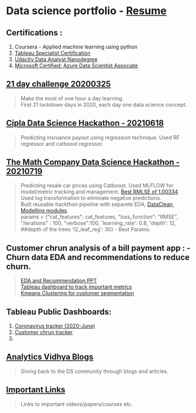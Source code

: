 # Data science portfolio - [Resume](https://drive.google.com/file/d/1i04aaKq6cEna_AqXS6jrP8BE9zapJ184/view?usp=sharing)

## Certifications :
1. Coursera - Applied machine learning using python
2. [Tableau Specialist Certification](https://www.credly.com/badges/113ff8cd-9bd2-4973-9a9c-c5827874a81a?source=linked_in_profile)
3. [Udacity Data Analyst Nanodegree](https://drive.google.com/file/d/1BdRBHdpuF5IzhAcQZy8jzDB86e-OuZ8b/view?usp=sharing)
4. [Microsoft Certified: Azure Data Scientist Associate](https://www.credly.com/badges/f67cbc83-04d1-4df2-87f3-ad7e60eb259f?source=linked_in_profile)

## [21 day challenge 20200325](https://github.com/chrisdmell/TwentyOnePilots)
> Make the most of one hour a day learning. <Br>
> First 21 lockdown days in 2020, each day one data science concept. 

## [Cipla Data Science Hackathon - 20210618](https://github.com/chrisdmell/Project_DataScience/tree/working_branch/04_cipla_data_science)
> Predicting insruance payout using regression technique. Used RF regressor and catboost regressor. 

## [The Math Company Data Science Hackathon - 20210719](https://github.com/chrisdmell/Project_DataScience/tree/working_branch/06_math_company_hackathon)
> Predicting resale car prices using Catboost. Used MLFLOW for model/metric tracking and management. [Best RMLSE of 1.00334](https://machinehack.com/hackathons/data_hack_mathcothon_car_price_prediction_challenge/leaderboard). <br>
> Used log transformation to eliminate negative predictions. <br>
> Built reusable hackthon pipeline with separete EDA, [DataClean](https://github.com/chrisdmell/Project_DataScience/blob/working_branch/06_math_company_hackathon/extras/data_clean_util.ipynb), [Modelling modules](https://github.com/chrisdmell/Project_DataScience/blob/working_branch/06_math_company_hackathon/setup/catboost_regression.ipynb). <br>
> params = {"cat_features": cat_features, 
          "loss_function": "RMSE", 
          "iterations" : 100, 
          "verbose":100,
         'learning_rate': 0.8,
         'depth': 12,   ##depth of the trees
         'l2_leaf_reg': 30} - Best Params. <Br>
          
## Customer chrun analysis of a bill payment app : - Churn data EDA and recommendations to reduce churn. 
> [EDA and Recommendation PPT](https://drive.google.com/file/d/1uaIJdrLH_VmS7aBQWf2GLVjwedhYvJdC/view?usp=sharing) <br>
> [Tableau dashboard to track important metrics](https://public.tableau.com/app/profile/chris5331/viz/from_20210801_002/Dashboard1) <br>
> [Kmeans Clustering for customer segmentation](https://github.com/chrisdmell/Project_DataScience/tree/working_branch/07_cred) <br>
          
## Tableau Public Dashboards:
1. [Coronavirus tracker (2020-June)](https://public.tableau.com/app/profile/chris5331/viz/NovelCoronaVirusOutbreak-2020/Dashboard1)
2. [Customer chrun tracker](https://public.tableau.com/app/profile/chris5331/viz/from_20210801_002/Dashboard1)
3. 

## [Analytics Vidhya Blogs](https://www.analyticsvidhya.com/blog/author/chrisx10/)
> Giving back to the DS community through blogs and articles. 

## [Important Links](https://github.com/chrisdmell/Project_DataScience/tree/working_branch)
> Links to important videos/papers/courses etc.
